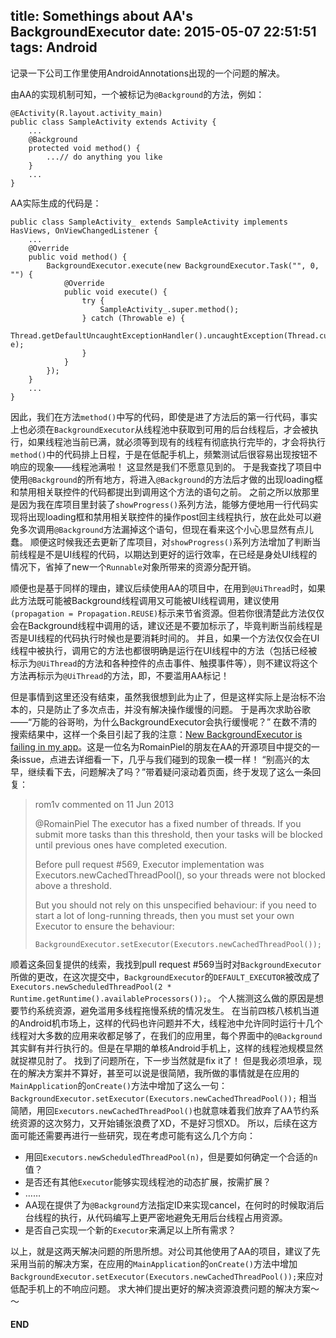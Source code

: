 title:  Somethings about AA's BackgroundExecutor
date:   2015-05-07 22:51:51
tags: Android
---

记录一下公司工作里使用AndroidAnnotations出现的一个问题的解决。
<!--more-->
由AA的实现机制可知，一个被标记为`@Background`的方法，例如：

	@EActivity(R.layout.activity_main)
	public class SampleActivity extends Activity {
		...		
		@Background
		protected void method() {
			...// do anything you like
		}
		...
	}

AA实际生成的代码是：

	public class SampleActivity_ extends SampleActivity implements HasViews, OnViewChangedListener {
		...
		@Override
		public void method() {
			BackgroundExecutor.execute(new BackgroundExecutor.Task("", 0, "") {
				@Override
				public void execute() {
					try {
						SampleActivity_.super.method();
					} catch (Throwable e) {
						Thread.getDefaultUncaughtExceptionHandler().uncaughtException(Thread.currentThread(), e);
					}
				}
			});
		}
		...
	}

因此，我们在方法`method()`中写的代码，即使是进了方法后的第一行代码，事实上也必须在`BackgroundExecutor`从线程池中获取到可用的后台线程后，才会被执行，如果线程池当前已满，就必须等到现有的线程有彻底执行完毕的，才会将执行`method()`中的代码排上日程，于是在低配手机上，频繁测试后很容易出现按钮不响应的现象——线程池满啦！
这显然是我们不愿意见到的。
于是我查找了项目中使用`@Background`的所有地方，将进入`@Background`的方法后才做的出现loading框和禁用相关联控件的代码都提出到调用这个方法的语句之前。
之前之所以放那里是因为我在库项目里封装了`showProgress()`系列方法，能够方便地用一行代码实现将出现loading框和禁用相关联控件的操作post回主线程执行，放在此处可以避免多次调用`@Background`方法漏掉这个语句，但现在看来这个小心思显然有点儿蠢。
顺便这时候我还去更新了库项目，对`showProgress()`系列方法增加了判断当前线程是不是UI线程的代码，以期达到更好的运行效率，在已经是身处UI线程的情况下，省掉了new一个`Runnable`对象所带来的资源分配开销。

顺便也是基于同样的理由，建议后续使用AA的项目中，在用到`@UiThread`时，如果此方法既可能被Background线程调用又可能被UI线程调用，建议使用`(propagation = Propagation.REUSE)`标示来节省资源。但若你很清楚此方法仅仅会在Background线程中调用的话，建议还是不要加标示了，毕竟判断当前线程是否是UI线程的代码执行时候也是要消耗时间的。
并且，如果一个方法仅仅会在UI线程中被执行，调用它的方法也都很明确是运行在UI线程中的方法（包括已经被标示为`@UiThread`的方法和各种控件的点击事件、触摸事件等），则不建议将这个方法再标示为`@UiThread`的方法，即，不要滥用AA标记！

但是事情到这里还没有结束，虽然我很想到此为止了，但是这样实际上是治标不治本的，只是防止了多次点击，并没有解决操作缓慢的问题。
于是再次求助谷歌——“万能的谷哥哟，为什么BackgroundExecutor会执行缓慢呢？”
在数不清的搜索结果中，这样一个条目引起了我的注意：[New BackgroundExecutor is failing in my app](https://github.com/excilys/androidannotations/issues/625)。这是一位名为RomainPiel的朋友在AA的开源项目中提交的一条issue，点进去详细看一下，几乎与我们碰到的现象一模一样！
“别高兴的太早，继续看下去，问题解决了吗？”带着疑问滚动着页面，终于发现了这么一条回复：

> rom1v commented on 11 Jun 2013
> 
> @RomainPiel The executor has a fixed number of threads.
> If you submit more tasks than this threshold, then your tasks will be blocked until previous ones have completed execution.
> 
> Before pull request #569, Executor implementation was Executors.newCachedThreadPool(), so your threads were not blocked above a threshold.
> 
> But you should not rely on this unspecified behaviour: if you need to start a lot of long-running threads, then you must set your own Executor to ensure the behaviour:
> 
> `BackgroundExecutor.setExecutor(Executors.newCachedThreadPool());`

顺着这条回复提供的线索，我找到pull request #569当时对`BackgroundExecutor`所做的更改，在这次提交中，`BackgroundExecutor`的`DEFAULT_EXECUTOR`被改成了
`Executors.newScheduledThreadPool(2 * Runtime.getRuntime().availableProcessors());`。
个人揣测这么做的原因是想要节约系统资源，避免滥用多线程拖慢系统的情况发生。
在当前四核八核机当道的Android机市场上，这样的代码也许问题并不大，线程池中允许同时运行十几个线程对大多数的应用来收都足够了，在我们的应用里，每个界面中的`@Background`其实鲜有并行执行的。但是在早期的单核Android手机上，这样的线程池规模显然就捉襟见肘了。
找到了问题所在，下一步当然就是fix it了！
但是我必须坦承，现在的解决方案并不算好，甚至可以说是很简陋，我所做的事情就是在应用的`MainApplication`的`onCreate()`方法中增加了这么一句：
`BackgroundExecutor.setExecutor(Executors.newCachedThreadPool());`
相当简陋，用回`Executors.newCachedThreadPool()`也就意味着我们放弃了AA节约系统资源的这次努力，又开始铺张浪费了XD，不是好习惯XD。
所以，后续在这方面可能还需要再进行一些研究，现在考虑可能有这么几个方向：

* 用回`Executors.newScheduledThreadPool(n)`，但是要如何确定一个合适的`n`值？
* 是否还有其他`Executor`能够实现线程池的动态扩展，按需扩展？
* ……
* AA现在提供了为`@Background`方法指定ID来实现cancel，在何时的时候取消后台线程的执行，从代码编写上更严密地避免无用后台线程占用资源。
* 是否自己实现一个新的`Executor`来满足以上所有需求？

以上，就是这两天解决问题的所思所想。对公司其他使用了AA的项目，建议了先采用当前的解决方案，在应用的`MainApplication`的`onCreate()`方法中增加`BackgroundExecutor.setExecutor(Executors.newCachedThreadPool());`来应对低配手机上的不响应问题。
求大神们提出更好的解决资源浪费问题的解决方案～～

#### END